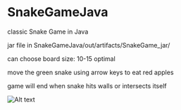 # SnakeGameJava

classic Snake Game in Java

jar file in SnakeGameJava/out/artifacts/SnakeGame_jar/

can choose board size: 10-15 optimal

move the green snake using arrow keys to eat red apples

game will end when snake hits walls or intersects itself

![Alt text](/src/test/SnakeGameJava_Screenshots.png?raw=true "SnakeGameJava Screenshots")
